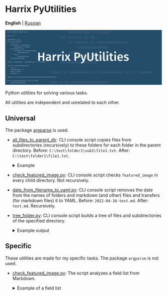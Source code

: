 # Harrix PyUtilities

**English** | [Russian](https://github.com/Harrix/harrix-pyutilities/blob/main/README.ru.md)

![Harrix PyUtilities](img/featured-image.svg)

Python utilities for solving various tasks.

All utilities are independent and unrelated to each other.

## Universal

The package [argparse](https://docs.python.org/3/library/argparse.html) is used.

- [all_files_to_parent_dir](https://github.com/Harrix/harrix-pyutilities/blob/main/src/all_files_to_parent_dir.py): CLI console script copies files from subdirectories (recursively) to these folders for each folder in the parent directory. Before: `C:\test\folder1\sub1\file1.txt`. After: `C:\test\folder1\file1.txt`.

  <details>
  <summary>Example</summary>

  **Before:**

  ```text
  C:\test
  ├─ folder1
  │  ├─ image.jpg
  │  ├─ sub1
  │  │  ├─ file1.txt
  │  │  └─ file2.txt
  │  └─ sub2
  │     ├─ file3.txt
  │     └─ file4.txt
  └─ folder2
    └─ sub3
        ├─ file6.txt
        └─ sub4
          └─ file5.txt
  ```

  **After:**

  ```text
  C:\test
  ├─ folder1
  │  ├─ file1.txt
  │  ├─ file2.txt
  │  ├─ file3.txt
  │  ├─ file4.txt
  │  └─ image.jpg
  └─ folder2
    ├─ file5.txt
    └─ file6.txt
  ```

  </details>

- [check_featured_image.py](https://github.com/Harrix/harrix-pyutilities/blob/main/src/check_featured_image.py): CLI console script checks `featured_image` in every child directory. Not recursively.

- [date_from_filename_to_yaml.py](https://github.com/Harrix/harrix-pyutilities/blob/main/src/date_from_filename_to_yaml.py): CLI console script removes the date from the names of folders and markdown (and other) files and transfers (for markdown files) it to YAML. Before: `2022-04-16-test.md`. After: `test.md`. Recursively.

- [tree_folder.py](https://github.com/Harrix/harrix-pyutilities/blob/main/src/tree_folder.py): CLI console script builds a tree of files and subdirectories of the specified directory.

  <details>
  <summary>Example output</summary>

  ```text
  ├─ note1
  │  ├─ featured-image.png
  │  └─ note1.md
  └─ note2
     └─ note2.md
  ```

  </details>

## Specific

These utilities are made for my specific tasks. The package `argparse` is not used.

- [check_featured_image.py](https://github.com/Harrix/harrix-pyutilities/blob/main/src/specific__field_list_analysis.py): The script analyzes a field list from Markdown.

  <details>
  <summary>Example of a field list</summary>

  ```markdown
  # Title

  ---

  **Title of the field list** <!-- !list-as-table -->

  <!-- !item -->

  - **Field1:** Name1
  - **Field2:** One Two
  - **Field3:** 1

  <!-- !item -->

  - **Field1:** Name2
  - **Field2:** Three Four
  - **Field3:** 2

  ---
  ```

  </details>
